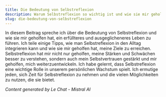 ```yaml
---
title: Die Bedeutung von Selbstreflexion
description: Warum Selbstreflexion so wichtig ist und wie sie mir geholfen hat, ein erfüllteres Leben zu führen.
slug: die-bedeutung-von-selbstreflexion
---
```


In diesem Beitrag spreche ich über die Bedeutung von Selbstreflexion und wie sie mir geholfen hat, ein erfüllteres und ausgeglicheneres Leben zu führen. Ich teile einige Tipps, wie man Selbstreflexion in den Alltag integrieren kann und wie sie mir geholfen hat, meine Ziele zu erreichen. Selbstreflexion hat mir nicht nur geholfen, meine Stärken und Schwächen besser zu verstehen, sondern auch mein Selbstvertrauen gestärkt und mir geholfen, mich weiterzuentwickeln. Ich habe gelernt, dass Selbstreflexion eine wichtige Rolle in unserem persönlichen Wachstum spielt. Ich ermutige jeden, sich Zeit für Selbstreflexion zu nehmen und die vielen Möglichkeiten zu nutzen, die sie bietet.

*Content generated by Le Chat - Mistral AI*
